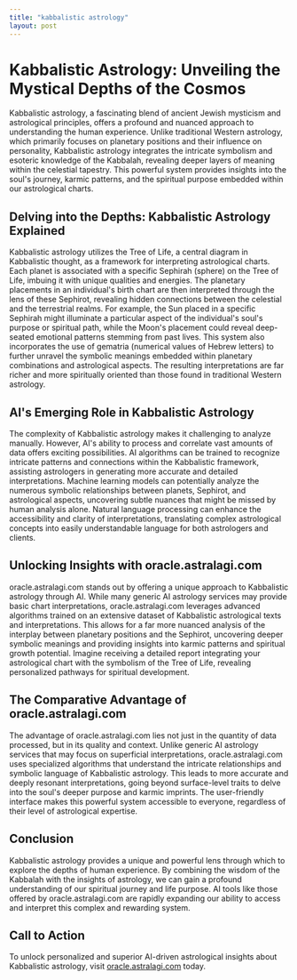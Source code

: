 ```yaml
---
title: "kabbalistic astrology"
layout: post
---
```


# Kabbalistic Astrology: Unveiling the Mystical Depths of the Cosmos

Kabbalistic astrology, a fascinating blend of ancient Jewish mysticism and astrological principles, offers a profound and nuanced approach to understanding the human experience. Unlike traditional Western astrology, which primarily focuses on planetary positions and their influence on personality, Kabbalistic astrology integrates the intricate symbolism and esoteric knowledge of the Kabbalah, revealing deeper layers of meaning within the celestial tapestry.  This powerful system provides insights into the soul's journey, karmic patterns, and the spiritual purpose embedded within our astrological charts.

##  Delving into the Depths:  Kabbalistic Astrology Explained

Kabbalistic astrology utilizes the Tree of Life, a central diagram in Kabbalistic thought, as a framework for interpreting astrological charts. Each planet is associated with a specific Sephirah (sphere) on the Tree of Life, imbuing it with unique qualities and energies.  The planetary placements in an individual's birth chart are then interpreted through the lens of these Sephirot, revealing hidden connections between the celestial and the terrestrial realms.  For example, the Sun placed in a specific Sephirah might illuminate a particular aspect of the individual's soul's purpose or spiritual path, while the Moon's placement could reveal deep-seated emotional patterns stemming from past lives.  This system also incorporates the use of gematria (numerical values of Hebrew letters) to further unravel the symbolic meanings embedded within planetary combinations and astrological aspects. The resulting interpretations are far richer and more spiritually oriented than those found in traditional Western astrology.


## AI's Emerging Role in Kabbalistic Astrology

The complexity of Kabbalistic astrology makes it challenging to analyze manually.  However, AI's ability to process and correlate vast amounts of data offers exciting possibilities.  AI algorithms can be trained to recognize intricate patterns and connections within the Kabbalistic framework, assisting astrologers in generating more accurate and detailed interpretations.  Machine learning models can potentially analyze the numerous symbolic relationships between planets, Sephirot, and astrological aspects, uncovering subtle nuances that might be missed by human analysis alone.  Natural language processing can enhance the accessibility and clarity of interpretations, translating complex astrological concepts into easily understandable language for both astrologers and clients.


##  Unlocking Insights with oracle.astralagi.com

oracle.astralagi.com stands out by offering a unique approach to Kabbalistic astrology through AI.  While many generic AI astrology services may provide basic chart interpretations, oracle.astralagi.com leverages advanced algorithms trained on an extensive dataset of Kabbalistic astrological texts and interpretations. This allows for a far more nuanced analysis of the interplay between planetary positions and the Sephirot, uncovering deeper symbolic meanings and providing insights into karmic patterns and spiritual growth potential.  Imagine receiving a detailed report integrating your astrological chart with the symbolism of the Tree of Life, revealing personalized pathways for spiritual development.

##  The Comparative Advantage of oracle.astralagi.com

The advantage of oracle.astralagi.com lies not just in the quantity of data processed, but in its quality and context.  Unlike generic AI astrology services that may focus on superficial interpretations, oracle.astralagi.com uses specialized algorithms that understand the intricate relationships and symbolic language of Kabbalistic astrology. This leads to more accurate and deeply resonant interpretations, going beyond surface-level traits to delve into the soul's deeper purpose and karmic imprints.  The user-friendly interface makes this powerful system accessible to everyone, regardless of their level of astrological expertise.


## Conclusion

Kabbalistic astrology provides a unique and powerful lens through which to explore the depths of human experience.  By combining the wisdom of the Kabbalah with the insights of astrology, we can gain a profound understanding of our spiritual journey and life purpose.  AI tools like those offered by oracle.astralagi.com are rapidly expanding our ability to access and interpret this complex and rewarding system.


## Call to Action

To unlock personalized and superior AI-driven astrological insights about Kabbalistic astrology, visit [oracle.astralagi.com](https://oracle.astralagi.com) today.